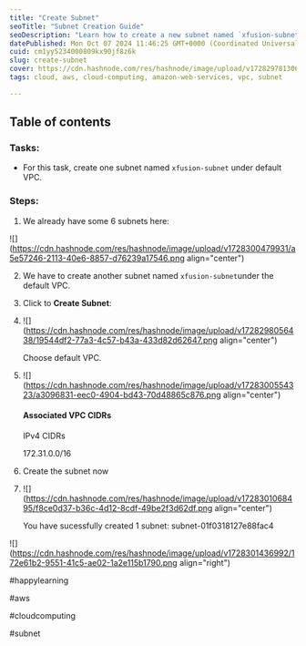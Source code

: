 ```yaml
---
title: "Create Subnet"
seoTitle: "Subnet Creation Guide"
seoDescription: "Learn how to create a new subnet named `xfusion-subnet` under the default VPC in cloud computing"
datePublished: Mon Oct 07 2024 11:46:25 GMT+0000 (Coordinated Universal Time)
cuid: cm1yy5234000809kx90jf8z6k
slug: create-subnet
cover: https://cdn.hashnode.com/res/hashnode/image/upload/v1728297813062/cad34982-8682-4dea-b633-b75d270b64ca.png
tags: cloud, aws, cloud-computing, amazon-web-services, vpc, subnet

---
```


## Table of contents

### Tasks:

* For this task, create one subnet named `xfusion-subnet` under default VPC.
    

### Steps:

1. We already have some 6 subnets here:
    

![](https://cdn.hashnode.com/res/hashnode/image/upload/v1728300479931/a5e57246-2113-40e6-8857-d76239a17546.png align="center")

2. We have to create another subnet named `xfusion-subnet`under the default VPC.
    
3. Click to **Create Subnet**:
    
4. ![](https://cdn.hashnode.com/res/hashnode/image/upload/v1728298056438/19544df2-77a3-4c57-b43a-433d82d62647.png align="center")
    
    Choose default VPC.
    
5. ![](https://cdn.hashnode.com/res/hashnode/image/upload/v1728300554323/a3096831-eec0-4904-bd43-70d48865c876.png align="center")
    
    #### Associated VPC CIDRs
    
    IPv4 CIDRs
    
    172.31.0.0/16
    
6. Create the subnet now
    
7. ![](https://cdn.hashnode.com/res/hashnode/image/upload/v1728301068495/f8ce0d37-b36c-4d12-8cdf-49be2f3d62df.png align="center")
    
    You have sucessfully created 1 subnet: subnet-01f0318127e88fac4
    

![](https://cdn.hashnode.com/res/hashnode/image/upload/v1728301436992/172e61b2-9551-41c5-ae02-1a2e115b1790.png align="right")

#happylearning

#aws

#cloudcomputing

#subnet